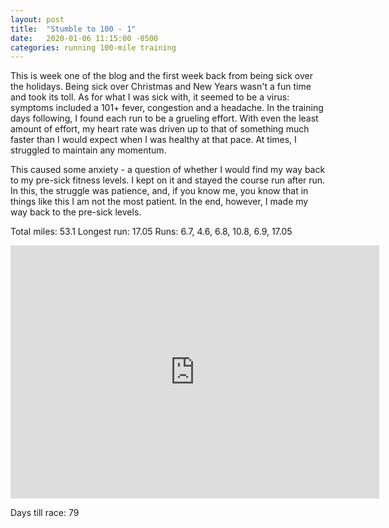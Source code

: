 ```yaml
---
layout: post
title:  "Stumble to 100 - 1"
date:   2020-01-06 11:15:00 -0500
categories: running 100-mile training
---
```


This is week one of the blog and the first week back from being sick over the holidays. Being sick over Christmas and New Years wasn't a fun time and took its toll. As for what I was sick with, it seemed to be a virus: symptoms included a 101+ fever, congestion and a headache. In the training days following, I found each run to be a grueling effort. With even the least amount of effort, my heart rate was driven up to that of something much faster than I would expect when I was healthy at that pace. At times, I struggled to maintain any momentum.

This caused some anxiety - a question of whether I would find my way back to my pre-sick fitness levels. I kept on it and stayed the course run after run. In this, the struggle was patience, and, if you know me, you know that in things like this I am not the most patient. In the end, however, I made my way back to the pre-sick levels.

Total miles: 53.1
Longest run: 17.05
Runs: 6.7, 4.6, 6.8, 10.8, 6.9, 17.05

<iframe height='405' width='590' frameborder='0' allowtransparency='true' scrolling='no' src='https://www.strava.com/activities/2981738819/embed/867cb261a984394a6d512f201690c805b80a5720'></iframe>

Days till race: 79
